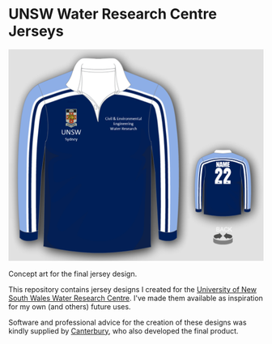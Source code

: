 # UNSW Water Research Centre Jerseys

<p align="center">
  <img src='final-design/final-design-jersey.png' alt="jersey-image" width="650px" />
  
  Concept art for the final jersey design.
</p>

This repository contains jersey designs I created for the [University of New South Wales Water Research Centre](http://www.wrc.unsw.edu.au/). I've made them available as inspiration for my own (and others) future uses.

Software and professional advice for the creation of these designs was kindly supplied by [Canterbury](https://www.canterburynz.com.au/), who also developed the final product.
